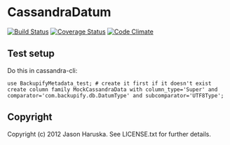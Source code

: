 # CassandraDatum
[![Build Status](https://travis-ci.org/backupify/exception_helper.svg)](https://travis-ci.org/backupify/exception_helper)
[![Coverage Status](https://coveralls.io/repos/backupify/exception_helper/badge.svg)](https://coveralls.io/r/backupify/exception_helper)
[![Code Climate](https://codeclimate.com/github/backupify/exception_helper/badges/gpa.svg)](https://codeclimate.com/github/backupify/exception_helper)

## Test setup

Do this in cassandra-cli:

```
use BackupifyMetadata_test; # create it first if it doesn't exist
create column family MockCassandraData with column_type='Super' and comparator='com.backupify.db.DatumType' and subcomparator='UTF8Type';
```

## Copyright

Copyright (c) 2012 Jason Haruska. See LICENSE.txt for further details.
